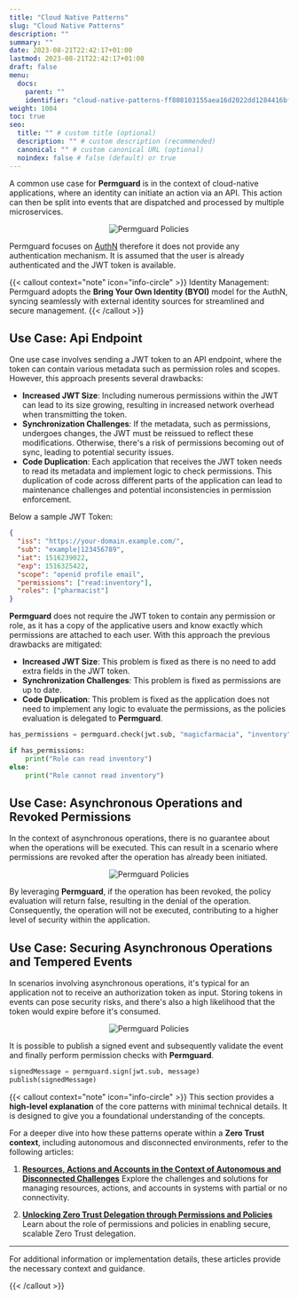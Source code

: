 ```yaml
---
title: "Cloud Native Patterns"
slug: "Cloud Native Patterns"
description: ""
summary: ""
date: 2023-08-21T22:42:17+01:00
lastmod: 2023-08-21T22:42:17+01:00
draft: false
menu:
  docs:
    parent: ""
    identifier: "cloud-native-patterns-ff808103155aea16d2022dd1284416bf"
weight: 1004
toc: true
seo:
  title: "" # custom title (optional)
  description: "" # custom description (recommended)
  canonical: "" # custom canonical URL (optional)
  noindex: false # false (default) or true
---
```


A common use case for **Permguard** is in the context of cloud-native applications, where an identity can initiate an action via an API. This action can then be split into events that are dispatched and processed by multiple microservices.

<div style="text-align: center">
  <img alt="Permguard Policies" src="/images/diagrams/d2.png"/>
</div>

Permguard focuses on [AuthN](/docs/0.1/core-elements/authn-authz/authn-vs-authz/) therefore it does not provide any authentication mechanism. It is assumed that the user is already authenticated and the JWT token is available.

{{< callout context="note" icon="info-circle" >}}
Identity Management: Permguard adopts the **Bring Your Own Identity (BYOI)** model for the AuthN, syncing seamlessly with external identity sources for streamlined and secure management.
{{< /callout >}}

## Use Case: Api Endpoint

One use case involves sending a JWT token to an API endpoint, where the token can contain various metadata such as permission roles and scopes. However, this approach presents several drawbacks:

- **Increased JWT Size**: Including numerous permissions within the JWT can lead to its size growing, resulting in increased network overhead when transmitting the token.
- **Synchronization Challenges**: If the metadata, such as permissions, undergoes changes, the JWT must be reissued to reflect these modifications. Otherwise, there's a risk of permissions becoming out of sync, leading to potential security issues.
- **Code Duplication**: Each application that receives the JWT token needs to read its metadata and implement logic to check permissions. This duplication of code across different parts of the application can lead to maintenance challenges and potential inconsistencies in permission enforcement.

Below a sample JWT Token:

```json
{
  "iss": "https://your-domain.example.com/",
  "sub": "example|123456789",
  "iat": 1516239022,
  "exp": 1516325422,
  "scope": "openid profile email",
  "permissions": ["read:inventory"],
  "roles": ["pharmacist"]
}
```

**Permguard** does not require the JWT token to contain any permission or role, as it has a copy of the applicative users and know exactly which permissions are attached to each user.
With this approach the previous drawbacks are mitigated:

- **Increased JWT Size**: This problem is fixed as there is no need to add extra fields in the JWT token.
- **Synchronization Challenges**: This problem is fixed as permissions are up to date.
- **Code Duplication**: This problem is fixed as the application does not need to implement any logic to evaluate the permissions, as the policies evaluation is delegated to **Permguard**.

```python {title="app.py"}
has_permissions = permguard.check(jwt.sub, "magicfarmacia", "inventory", "read")

if has_permissions:
    print("Role can read inventory")
else:
    print("Role cannot read inventory")
```

## Use Case: Asynchronous Operations and Revoked Permissions

In the context of asynchronous operations, there is no guarantee about when the operations will be executed. This can result in a scenario where permissions are revoked after the operation has already been initiated.

<div style="text-align: center">
  <img alt="Permguard Policies" src="/images/diagrams/d3.png"/>
</div>

By leveraging **Permguard**, if the operation has been revoked, the policy evaluation will return false, resulting in the denial of the operation. Consequently, the operation will not be executed, contributing to a higher level of security within the application.

## Use Case: Securing Asynchronous Operations and Tempered Events

In scenarios involving asynchronous operations, it's typical for an application not to receive an authorization token as input.
Storing tokens in events can pose security risks, and there's also a high likelihood that the token would expire before it's consumed.

<div style="text-align: center">
  <img alt="Permguard Policies" src="/images/diagrams/d4.png"/>
</div>

It is possible to publish a signed event and subsequently validate the event and finally perform permission checks with **Permguard**.

```python {title="app.py"}
signedMessage = permguard.sign(jwt.sub, message)
publish(signedMessage)
```

{{< callout context="note" icon="info-circle" >}}
This section provides a **high-level explanation** of the core patterns with minimal technical details. It is designed to give you a foundational understanding of the concepts.

For a deeper dive into how these patterns operate within a **Zero Trust context**, including autonomous and disconnected environments, refer to the following articles:

1. [**Resources, Actions and Accounts in the Context of Autonomous and Disconnected Challenges**](https://medium.com/ztauth/resources-actions-andaccounts-in-the-context-of-autonomous-and-disconnected-challenges-b261d37cb28a)
   Explore the challenges and solutions for managing resources, actions, and accounts in systems with partial or no connectivity.

2. [**Unlocking Zero Trust Delegation through Permissions and Policies**](https://medium.com/ztauth/unlocking-zero-trust-delegation-through-permissions-and-policies-f2952f56f79b)
   Learn about the role of permissions and policies in enabling secure, scalable Zero Trust delegation.

---

For additional information or implementation details, these articles provide the necessary context and guidance.

{{< /callout >}}
